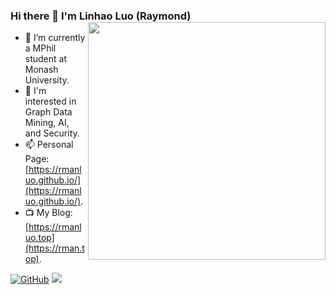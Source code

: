### Hi there 👋 I'm Linhao Luo (Raymond) <img align='right' src='https://github-readme-stats.vercel.app/api?username=RManLuo&show_icons=true&theme=cobalt' width='380px'>

<!--
**RManLuo/RManLuo** is a ✨ _special_ ✨ repository because its `README.md` (this file) appears on your GitHub profile.

Here are some ideas to get you started:

- 🔭 I’m currently working on ...
- 🌱 I’m currently learning ...
- 👯 I’m looking to collaborate on ...
- 🤔 I’m looking for help with ...
- 💬 Ask me about ...
- 📫 How to reach me: ...
- 😄 Pronouns: ...
- ⚡ Fun fact: ...
-->
- 🌱 I’m currently a MPhil student at Monash University.
- 🔭 I'm interested in Graph Data Mining, AI, and Security.
- 📫 Personal Page: [https://rmanluo.github.io/](https://rmanluo.github.io/).
- 📺 My Blog: [https://rmanluo.top](https://rman.top).

[![GitHub](https://img.shields.io/badge/GitHub-grey?logo=github)](https://github.com/RManLuo)
![](https://visitor-badge.glitch.me/badge?page_id=RManLuo.README) 
